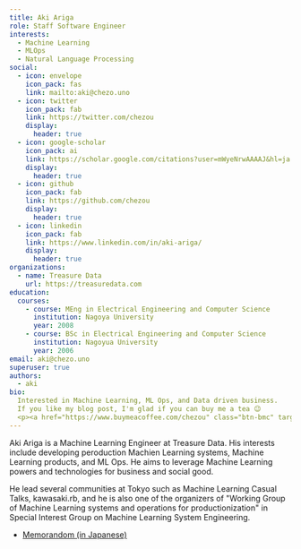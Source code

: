 ```yaml
---
title: Aki Ariga
role: Staff Software Engineer
interests:
  - Machine Learning
  - MLOps
  - Natural Language Processing
social:
  - icon: envelope
    icon_pack: fas
    link: mailto:aki@chezo.uno
  - icon: twitter
    icon_pack: fab
    link: https://twitter.com/chezou
    display:
      header: true
  - icon: google-scholar
    icon_pack: ai
    link: https://scholar.google.com/citations?user=mWyeNrwAAAAJ&hl=ja
    display:
      header: true
  - icon: github
    icon_pack: fab
    link: https://github.com/chezou
    display:
      header: true
  - icon: linkedin
    icon_pack: fab
    link: https://www.linkedin.com/in/aki-ariga/
    display:
      header: true
organizations:
  - name: Treasure Data
    url: https://treasuredata.com
education:
  courses:
    - course: MEng in Electrical Engineering and Computer Science
      institution: Nagoya University
      year: 2008
    - course: BSc in Electrical Engineering and Computer Science
      institution: Nagoyua University
      year: 2006
email: aki@chezo.uno
superuser: true
authors:
  - aki
bio:
  Interested in Machine Learning, ML Ops, and Data driven business.
  If you like my blog post, I'm glad if you can buy me a tea 😉
  <p><a href="https://www.buymeacoffee.com/chezou" class="btn-bmc" target="_blank" rel="noopener"><i class="fa fa-coffee"></i>&nbsp;&nbsp;Gift a cup of Tea</a></p>
---
```


Aki Ariga is a Machine Learning Engineer at Treasure Data. His interests include developing peroduction Machien Learning systems, Machine Learning products, and ML Ops. He aims to leverage Machine Learning powers and technologies for business and social good.

He lead several communities at Tokyo such as Machine Learning Casual Talks, kawasaki.rb, and he is also one of the organizers of "Working Group of Machine Learning systems and operations for productionization" in Special Interest Group on Machine Learning System Engineering.

- [Memorandom (in Japanese)](https://memo.chezo.uno)
